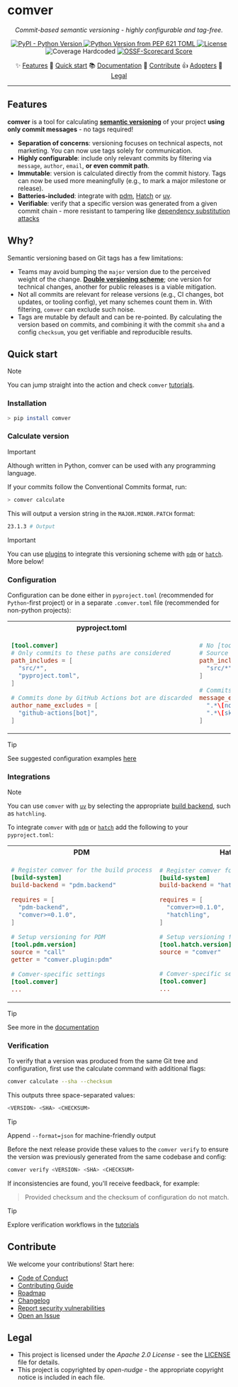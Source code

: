 <!--
SPDX-FileCopyrightText: © 2025 open-nudge <https://github.com/open-nudge>
SPDX-FileContributor: szymonmaszke <github@maszke.co>

SPDX-License-Identifier: Apache-2.0
-->

# comver

<!-- mkdocs remove start -->

<!-- vale off -->

<!-- pyml disable-num-lines 30 line-length-->

<p align="center">
    <em>Commit-based semantic versioning - highly configurable and tag-free.</em>
</p>

<div align="center">

<a href="https://pypi.org/project/comver">![PyPI - Python Version](https://img.shields.io/pypi/v/comver?style=for-the-badge&label=release&labelColor=grey&color=blue)
</a>
<a href="https://pypi.org/project/comver">![Python Version from PEP 621 TOML](https://img.shields.io/python/required-version-toml?tomlFilePath=https%3A%2F%2Fraw.githubusercontent.com%2Fopen-nudge%2Fcomver%2Fmain%2Fpyproject.toml&style=for-the-badge&label=python&labelColor=grey&color=blue)
</a>
<a href="https://opensource.org/licenses/Apache-2.0">![License](https://img.shields.io/badge/License-Apache_2.0-blue?style=for-the-badge)
</a>
<a>![Coverage Hardcoded](https://img.shields.io/badge/coverage-100%25-green?style=for-the-badge)
</a>
<a href="https://scorecard.dev/viewer/?uri=github.com/open-nudge/comver">![OSSF-Scorecard Score](https://img.shields.io/ossf-scorecard/github.com/open-nudge/comver?style=for-the-badge&label=OSSF)
</a>

</div>

<p align="center">
✨ <a href="#features">Features</a>
🚀 <a href="#quick-start">Quick start</a>
📚 <a href="https://open-nudge.github.io/comver">Documentation</a>
🤝 <a href="#contribute">Contribute</a>
👍 <a href="https://github.com/open-nudge/comver/blob/main/ADOPTERS.md">Adopters</a>
📜 <a href="#legal">Legal</a>
</p>
<!-- vale on -->

______________________________________________________________________

<!-- mkdocs remove end -->

## Features

__comver__ is a tool for calculating __[semantic versioning](https://semver.org/)__
of your project __using only commit messages__ - no tags required!

- __Separation of concerns__: versioning focuses on technical aspects,
    not marketing. You can now use tags solely for communication.
- __Highly configurable__: include only relevant commits by filtering via
    `message`, `author`, `email`, __or even commit path__.
- __Immutable__: version is calculated directly from the commit history.
    Tags can now be used more meaningfully (e.g., to mark a major milestone
    or release).
- __Batteries-included__: integrate with [pdm](https://pdm-project.org/en/latest/),
    [Hatch](https://hatch.pypa.io/latest/) or [uv](https://docs.astral.sh/uv/).
- __Verifiable__: verify that a specific version was generated from a
    given commit chain - more resistant to tampering like
    [dependency substitution attacks](https://docs.aws.amazon.com/codeartifact/latest/ug/dependency-substitution-attacks.html)

## Why?

Semantic versioning based on Git tags has a few limitations:

- Teams may avoid bumping the `major` version due to the
    perceived weight of the change.
    [__Double versioning scheme__](https://open-nudge.github.io/comver/tutorials/why);
    one version for technical changes, another for public releases is
    a viable mitigation.
- Not all commits are relevant for release versions
    (e.g., CI changes, bot updates, or tooling config),
    yet many schemes count them in. With filtering, `comver` can exclude
    such noise.
- Tags are mutable by default and can be re-pointed. By calculating the version
    based on commits, and combining it with the commit
    `sha` and a config `checksum`, you get verifiable and reproducible results.

## Quick start

> [!NOTE]
> You can jump straight into the action and check `comver`
> [tutorials](https://open-nudge.github.io/comver/tutorials).

### Installation

```sh
> pip install comver
```

### Calculate version

> [!IMPORTANT]
> Although written in Python, comver can be used
> with any programming language.

If your commits follow the Conventional Commits format, run:

```sh
> comver calculate
```

This will output a version string in the `MAJOR.MINOR.PATCH` format:

```sh
23.1.3 # Output
```

> [!IMPORTANT]
> You can use [plugins](https://open-nudge.github.io/comver/tutorials/plugins)
> to integrate this versioning scheme
> with [`pdm`](https://github.com/pdm-project/pdm) or
> [`hatch`](https://github.com/pypa/hatch). More below!

<!-- mkdocs remove start -->

### Configuration

Configuration can be done either in `pyproject.toml`
(recommended for `Python`-first project) or in a separate
`.comver.toml` file (recommended for non-python projects):

<table>
<tr>
<th>pyproject.toml</th>
<th>.comver.toml</th>
</tr>
<tr>
<td>

```toml
[tool.comver]
# Only commits to these paths are considered
path_includes = [
  "src/*",
  "pyproject.toml",
]

# Commits done by GitHub Actions bot are discarded
author_name_excludes = [
  "github-actions[bot]",
]
```

</td>
<td>

```toml
# No [tool.comver] needed here
# Source only commits considered
path_includes = [
  "src/*",
]

# Commits messages with [no version] are discarded
message_excludes = [
  ".*\[no version\].*",
  ".*\[skipversion\].*",
]
```

</td>
</tr>
</table>

> [!TIP]
> See suggested configuration examples [here](https://open-nudge.github.io/comver/tutorials/configuration)

### Integrations

> [!NOTE]
> You can use `comver` with [`uv`](https://github.com/astral-sh/uv)
> by selecting the appropriate [build backend](https://docs.astral.sh/uv/concepts/build-backend/#choosing-a-build-backend),
> such as `hatchling`.

To integrate `comver` with [`pdm`](https://pdm-project.org/en/latest/)
or [`hatch`](https://hatch.pypa.io/latest/) add the following to
your `pyproject.toml`:

<table>
<tr>
<th>PDM</th>
<th>Hatch</th>
</tr>
<tr>
<td>

```toml
# Register comver for the build process
[build-system]
build-backend = "pdm.backend"

requires = [
  "pdm-backend",
  "comver>=0.1.0",
]

# Setup versioning for PDM
[tool.pdm.version]
source = "call"
getter = "comver.plugin:pdm"

# Comver-specific settings
[tool.comver]
...
```

</td>
<td>

```toml
# Register comver for the build process
[build-system]
build-backend = "hatchling.build"

requires = [
  "comver>=0.1.0",
  "hatchling",
]

# Setup versioning for Hatchling
[tool.hatch.version]
source = "comver"


# Comver-specific settings
[tool.comver]
...
```

</td>
</tr>
</table>

> [!TIP]
> See more in the [documentation](https://open-nudge.github.io/comver/tutorials/plugins)

### Verification

To verify that a version was produced from the same Git tree and configuration,
first use the calculate command with additional flags:

```sh
comver calculate --sha --checksum
```

This outputs three space-separated values:

```sh
<VERSION> <SHA> <CHECKSUM>
```

> [!TIP]
> Append `--format=json` for machine-friendly output

Before the next release provide these values to the `comver verify`
to ensure the version was previously generated from the
same codebase and config:

```sh
comver verify <VERSION> <SHA> <CHECKSUM>
```

If inconsistencies are found, you'll receive feedback, for example:

> Provided checksum and the checksum of configuration do not match.

> [!TIP]
> Explore verification workflows in the [tutorials](https://open-nudge.github.io/comver/tutorials/verification)

<!-- md-dead-link-check: off -->

## Contribute

We welcome your contributions! Start here:

- [Code of Conduct](/CODE_OF_CONDUCT.md)
- [Contributing Guide](/CONTRIBUTING.md)
- [Roadmap](/ROADMAP.md)
- [Changelog](/CHANGELOG.md)
- [Report security vulnerabilities](/SECURITY.md)
- [Open an Issue](https://github.com/open-nudge/comver/issues)

## Legal

- This project is licensed under the _Apache 2.0 License_ - see
    the [LICENSE](/LICENSE.md) file for details.
- This project is copyrighted by _open-nudge_ - the
    appropriate copyright notice is included in each file.

<!-- mkdocs remove end -->

<!-- md-dead-link-check: on -->
